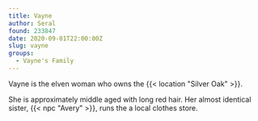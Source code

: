 ```yaml
---
title: Vayne
author: Seral
found: 233847
date: 2020-09-01T22:00:00Z
slug: vayne
groups:
  - Vayne's Family
---
```


Vayne is the elven woman who owns the {{< location "Silver Oak" >}}.<!--more-->

She is approximately middle aged with long red hair. Her almost identical sister, {{< npc "Avery" >}}, runs the a local clothes store.

